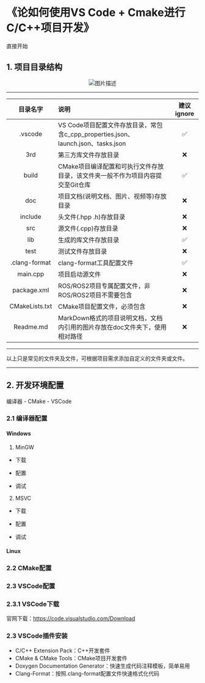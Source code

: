 # 《论如何使用VS Code + Cmake进行C/C++项目开发》

直接开始

## 1. 项目目录结构

<div style="text-align: center;">
  <img src="path/to/image.png" alt="图片描述" style="max-width: 100%; height: auto;">
</div>

---------------------------------------------------------------------------------------------------------
|   目录名字    |                                     说明                                     |建议ignore|
|:------------:|:-----------------------------------------------------------------------------|:--------:|
|   .vscode    |VS Code项目配置文件存放目录，常包含c_cpp_properties.json、launch.json、tasks.json|   ✅    |
|     3rd      |第三方库文件存放目录                                                            |   ❌    |
|    build     |CMake项目编译配置和可执行文件存放目录，该文件夹一般不作为项目内容提交至Git仓库      |   ✅    |
|     doc      |项目文档(说明文档、图片、视频等)存放目录                                         |   ❌    |
|   include    |头文件(.hpp .h)存放目录                                                        |   ❌    |
|     src      |源文件(.cpp)存放目录                                                           |   ❌    |
|     lib      |生成的库文件存放目录                                                            |   ✅    |
|     test     |测试文件存放目录                                                                |   ❌    |
|.clang-format |clang-format工具配置文件                                                        |   ✅    |
|   main.cpp   |项目启动源文件                                                                  |   ❌    |
|  package.xml |ROS/ROS2项目专属配置文件，非ROS/ROS2项目不需要包含                                |   ❌    |
|CMakeLists.txt|CMake项目配置文件，必须包含                                                      |   ❌    |
|  Readme.md   |MarkDown格式的项目说明文档，文档内引用的图片存放在doc文件夹下，使用相对路径          |   ❌    |
-----------------------------------------------------------------------------------------------------------
以上只是常见的文件夹及文件，可根据项目需求添加自定义的文件夹或文件。

---

## 2. 开发环境配置
编译器 - CMake - VSCode
### 2.1 编译器配置

#### **Windows**

1. MinGW

- 下载

- 配置

- 调试

2. MSVC

- 下载

- 配置

- 调试

#### **Linux**



### 2.2 CMake配置


### 2.3 VSCode配置

### 2.3.1 VSCode下载
官网下载：https://code.visualstudio.com/Download

### 2.3 VSCode插件安装
- C/C++ Extension Pack：C++开发套件
- CMake & CMake Tools：CMake项目开发套件
- Doxygen Documentation Generator：快速生成代码注释模板，简单易用
- Clang-Format：按照.clang-format配置文件快速格式化代码


